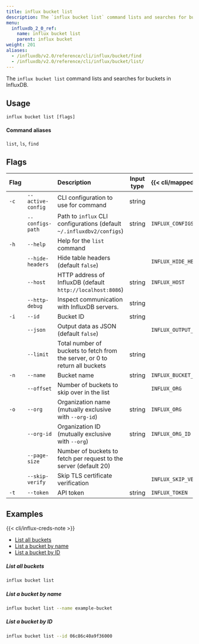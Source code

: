 ```yaml
---
title: influx bucket list
description: The `influx bucket list` command lists and searches for buckets in InfluxDB.
menu:
  influxdb_2_0_ref:
    name: influx bucket list
    parent: influx bucket
weight: 201
aliases:
  - /influxdb/v2.0/reference/cli/influx/bucket/find
  - /influxdb/v2.0/reference/cli/influx/bucket/list/
---
```


The `influx bucket list` command lists and searches for buckets in InfluxDB.

## Usage
```
influx bucket list [flags]
```

#### Command aliases
`list`, `ls`, `find`

## Flags
| Flag |                   | Description                                                                  | Input type | {{< cli/mapped >}}    |
| :--- | :---------------- | :--------------------------------------------------------------------------- | :--------: | :-------------------- |
| `-c` | `--active-config` | CLI configuration to use for command                                         |   string   |                       |
|      | `--configs-path`  | Path to `influx` CLI configurations (default `~/.influxdbv2/configs`)        |   string   | `INFLUX_CONFIGS_PATH` |
| `-h` | `--help`          | Help for the `list` command                                                  |            |                       |
|      | `--hide-headers`  | Hide table headers (default `false`)                                         |            | `INFLUX_HIDE_HEADERS` |
|      | `--host`          | HTTP address of InfluxDB (default `http://localhost:8086`)                   |   string   | `INFLUX_HOST`         |
|      | `--http-debug`    | Inspect communication with InfluxDB servers.                                 |   string   |                       |
| `-i` | `--id`            | Bucket ID                                                                    |   string   |                       |
|      | `--json`          | Output data as JSON (default `false`)                                        |            | `INFLUX_OUTPUT_JSON`  |
|      | `--limit`         | Total number of buckets to fetch from the server, or 0 to return all buckets |   string   |                       |
| `-n` | `--name`          | Bucket name                                                                  |   string   | `INFLUX_BUCKET_NAME`  |
|      | `--offset`        | Number of buckets to skip over in the list                                   |            | `INFLUX_ORG`          |
| `-o` | `--org`           | Organization name (mutually exclusive with `--org-id`)                       |   string   | `INFLUX_ORG`          |
|      | `--org-id`        | Organization ID (mutually exclusive with `--org`)                            |   string   | `INFLUX_ORG_ID`       |
|      | `--page-size`     | Number of buckets to fetch per request to the server (default 20)            |            |                       |
|      | `--skip-verify`   | Skip TLS certificate verification                                            |            | `INFLUX_SKIP_VERIFY`  |
| `-t` | `--token`         | API token                                                                    |   string   | `INFLUX_TOKEN`        |

## Examples

{{< cli/influx-creds-note >}}

- [List all buckets](#list-all-buckets)
- [List a bucket by name](#list-a-bucket-by-name)
- [List a bucket by ID](#list-a-bucket-by-id)

##### List all buckets
```sh
influx bucket list
```

##### List a bucket by name
```sh
influx bucket list --name example-bucket
```

##### List a bucket by ID
```sh
influx bucket list --id 06c86c40a9f36000
```
